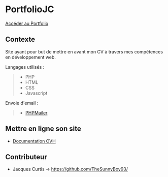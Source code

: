 # PortfolioJC

[Accéder au Portfolio](http://portfolio.jacques-curtis.fr/)

## Contexte

Site ayant pour but de mettre en avant mon CV à travers mes compétences en développement web.

Langages utilisés : 
> - PHP
> - HTML
> - CSS
> - Javascript

Envoie d'email : 
> - [PHPMailer](https://github.com/PHPMailer/PHPMailer)

## Mettre en ligne son site

* [Documentation OVH](https://github.com/TheSunnyBoy93/PortfolioJC/blob/master/doc/Projets/OVH_doc.pdf)

## Contributeur

* Jacques Curtis -> https://github.com/TheSunnyBoy93/
